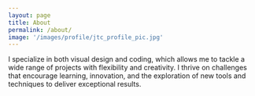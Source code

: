 ```yaml
---
layout: page
title: About
permalink: /about/
image: '/images/profile/jtc_profile_pic.jpg'
---
```


I specialize in both visual design and coding, which allows me to tackle a wide range of projects with flexibility and creativity. I thrive on challenges that encourage learning, innovation, and the exploration of new tools and techniques to deliver exceptional results.